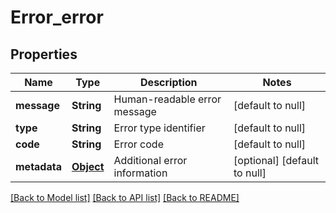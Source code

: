 # Error_error
## Properties

| Name | Type | Description | Notes |
|------------ | ------------- | ------------- | -------------|
| **message** | **String** | Human-readable error message | [default to null] |
| **type** | **String** | Error type identifier | [default to null] |
| **code** | **String** | Error code | [default to null] |
| **metadata** | [**Object**](.md) | Additional error information | [optional] [default to null] |

[[Back to Model list]](../README.md#documentation-for-models) [[Back to API list]](../README.md#documentation-for-api-endpoints) [[Back to README]](../README.md)

